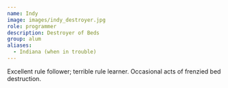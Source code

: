 ```yaml
---
name: Indy
image: images/indy_destroyer.jpg
role: programmer
description: Destroyer of Beds
group: alum
aliases:
  - Indiana (when in trouble)
---
```


Excellent rule follower; terrible rule learner. Occasional acts of frenzied bed destruction.
